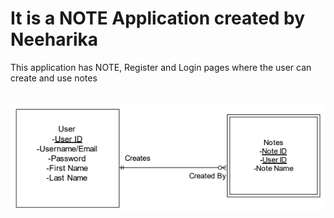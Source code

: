 <h1> It is a NOTE Application created by Neeharika</h1>
<p> This application has NOTE, Register and Login pages where the user can create and use notes</p>
<br>
<img src="https://github.com/Neeharika2001/Web_Project_1/blob/main/public/images/ER.png" width="600"/>
